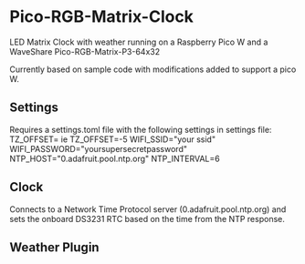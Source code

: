 # Pico-RGB-Matrix-Clock
LED Matrix Clock with weather running on a Raspberry Pico W and a WaveShare Pico-RGB-Matrix-P3-64x32

Currently based on sample code with modifications added to support a pico W. 

## Settings
Requires a settings.toml file with the following
settings in settings file:
TZ_OFFSET=<timezone offset> ie TZ_OFFSET=-5
WIFI_SSID="your ssid"
WIFI_PASSWORD="yoursupersecretpassword"
NTP_HOST="0.adafruit.pool.ntp.org"
NTP_INTERVAL=6  

## Clock
Connects to a Network Time Protocol server (0.adafruit.pool.ntp.org) and sets the onboard DS3231 RTC based on the time from the NTP response.

## Weather Plugin

